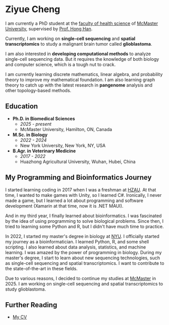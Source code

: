# Ziyue Cheng

I am currently a PhD student at the [faculty of health science](https://healthsci.mcmaster.ca/) of [McMaster University](https://www.mcmaster.ca/), supervised by [Prof. Hong Han](https://experts.mcmaster.ca/display/hanh33). 

Currently, I am working on **single-cell sequencing** and **spatial transcriptomics** to study a malignant brain tumor called **glioblastoma**. 

I am also interested in **developing computational methods** to analyze single-cell sequencing data. But it requires the knowledge of both biology and computer science, which is a tough nut to crack.

I am currently learning discrete mathematics, linear algebra, and probability theory to improve my mathematical foundation. I am also learning graph theory to catch up with the latest research in **pangenome** analysis and other topology-based methods.

## Education

- **Ph.D. in Biomedical Sciences**
  - *2025 - present*
  - McMaster University, Hamilton, ON, Canada
- **M.Sc. in Biology**
  - *2022 - 2024*
  - New York University, New York, NY, USA
- **B.Agr. in Veterinary Medicine**
  - *2017 - 2022*
  - Huazhong Agricultural University, Wuhan, Hubei, China

## My Programming and Bioinformatics Journey

I started learning coding in 2017 when I was a freshman at [HZAU](http://www.hzau.edu.cn/). At that time, I wanted to make games with Unity, so I learned C#. Ironically, I never made a game, but I learned a lot about programming and software development (Xamarin at that time, now it is .NET MAUI).

And in my third year, I finally learned about bioinformatics. I was fascinated by the idea of using programming to solve biological problems. Since then, I tried to learning some Python and R, but I didn't have much time to practice.

In 2022, I started my master's degree in biology at [NYU](https://www.nyu.edu/). I officially started my journey as a bioinformatician. I learned Python, R, and some shell scripting. I also learned about data analysis, statistics, and machine learning. I was amazed by the power of programming in biology. During my master's degree, I start to learn about new sequencing technologies, such as single-cell sequencing and spatial transcriptomics. I want to contribute to the state-of-the-art in these fields.

Due to various reasons, I decided to continue my studies at [McMaster](https://www.mcmaster.ca/) in 2025. I am working on single-cell sequencing and spatial transcriptomics to study glioblastoma.

## Further Reading

- [My CV](./Ziyue%20Cheng%20CV.pdf)
